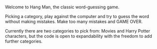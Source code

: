 Welcome to Hang Man, the classic word-guessing game.

Picking a category, play against the computer and try to guess the word without making mistakes. Make too many mistakes and GAME OVER.

Currently there are two categories to pick from: Movies and Harry Potter characters, but the code is open to expandability with the freedom to add further categories.

